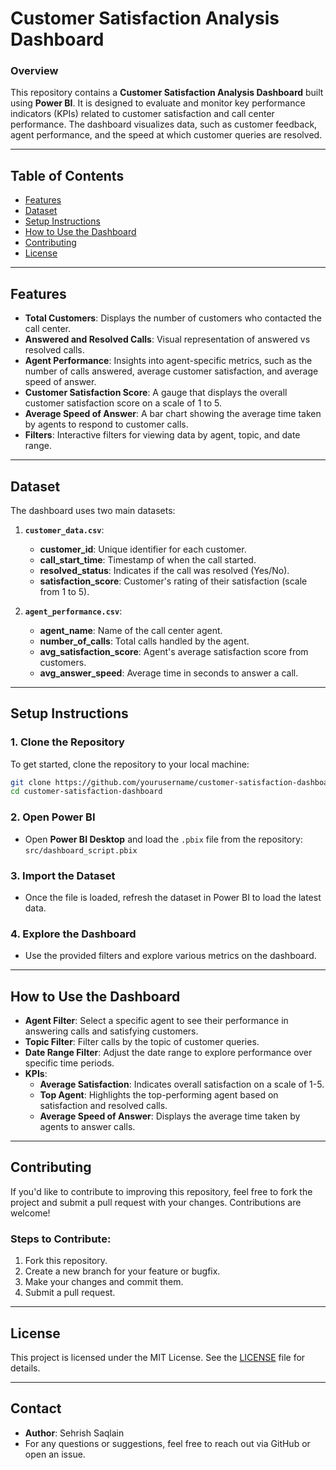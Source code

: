 

# **Customer Satisfaction Analysis Dashboard**

### Overview
This repository contains a **Customer Satisfaction Analysis Dashboard** built using **Power BI**. It is designed to evaluate and monitor key performance indicators (KPIs) related to customer satisfaction and call center performance. The dashboard visualizes data, such as customer feedback, agent performance, and the speed at which customer queries are resolved.

---

## **Table of Contents**
- [Features](#features)
- [Dataset](#dataset)
- [Setup Instructions](#setup-instructions)
- [How to Use the Dashboard](#how-to-use-the-dashboard)
- [Contributing](#contributing)
- [License](#license)

---

## **Features**
- **Total Customers**: Displays the number of customers who contacted the call center.
- **Answered and Resolved Calls**: Visual representation of answered vs resolved calls.
- **Agent Performance**: Insights into agent-specific metrics, such as the number of calls answered, average customer satisfaction, and average speed of answer.
- **Customer Satisfaction Score**: A gauge that displays the overall customer satisfaction score on a scale of 1 to 5.
- **Average Speed of Answer**: A bar chart showing the average time taken by agents to respond to customer calls.
- **Filters**: Interactive filters for viewing data by agent, topic, and date range.

---

## **Dataset**
The dashboard uses two main datasets:

1. **`customer_data.csv`**: 
   - **customer_id**: Unique identifier for each customer.
   - **call_start_time**: Timestamp of when the call started.
   - **resolved_status**: Indicates if the call was resolved (Yes/No).
   - **satisfaction_score**: Customer's rating of their satisfaction (scale from 1 to 5).
   
2. **`agent_performance.csv`**: 
   - **agent_name**: Name of the call center agent.
   - **number_of_calls**: Total calls handled by the agent.
   - **avg_satisfaction_score**: Agent's average satisfaction score from customers.
   - **avg_answer_speed**: Average time in seconds to answer a call.

---

## **Setup Instructions**

### 1. **Clone the Repository**
To get started, clone the repository to your local machine:
```bash
git clone https://github.com/yourusername/customer-satisfaction-dashboard.git
cd customer-satisfaction-dashboard
```

### 2. **Open Power BI**
- Open **Power BI Desktop** and load the `.pbix` file from the repository:  
  `src/dashboard_script.pbix`
  
### 3. **Import the Dataset**
- Once the file is loaded, refresh the dataset in Power BI to load the latest data.

### 4. **Explore the Dashboard**
- Use the provided filters and explore various metrics on the dashboard.

---

## **How to Use the Dashboard**

- **Agent Filter**: Select a specific agent to see their performance in answering calls and satisfying customers.
- **Topic Filter**: Filter calls by the topic of customer queries.
- **Date Range Filter**: Adjust the date range to explore performance over specific time periods.
- **KPIs**:
  - **Average Satisfaction**: Indicates overall satisfaction on a scale of 1-5.
  - **Top Agent**: Highlights the top-performing agent based on satisfaction and resolved calls.
  - **Average Speed of Answer**: Displays the average time taken by agents to answer calls.

---

## **Contributing**
If you'd like to contribute to improving this repository, feel free to fork the project and submit a pull request with your changes. Contributions are welcome!

### Steps to Contribute:
1. Fork this repository.
2. Create a new branch for your feature or bugfix.
3. Make your changes and commit them.
4. Submit a pull request.

---

## **License**
This project is licensed under the MIT License. See the [LICENSE](LICENSE) file for details.

---

## **Contact**
- **Author**: Sehrish Saqlain  
- For any questions or suggestions, feel free to reach out via GitHub or open an issue.
